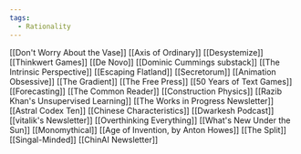 ```yaml
---
tags:
  - Rationality
---
```


[[Don't Worry About the Vase]]
[[Axis of Ordinary]]
[[Desystemize]]
[[Thinkwert Games]]
[[De Novo]]
[[Dominic Cummings substack]]
[[The Intrinsic Perspective]]
[[Escaping Flatland]]
[[Secretorum]]
[[Animation Obsessive]]
[[The Gradient]]
[[The Free Press]]
[[50 Years of Text Games]]
[[Forecasting]]
[[The Common Reader]]
[[Construction Physics]]
[[Razib Khan's Unsupervised Learning]]
[[The Works in Progress Newsletter]]
[[Astral Codex Ten]]
[[Chinese Characteristics]]
[[Dwarkesh Podcast]]
[[vitalik's Newsletter]]
[[Overthinking Everything]]
[[What's New Under the Sun]]
[[Monomythical]]
[[Age of Invention, by Anton Howes]]
[[The Split]]
[[Singal-Minded]]
[[ChinAI Newsletter]]
